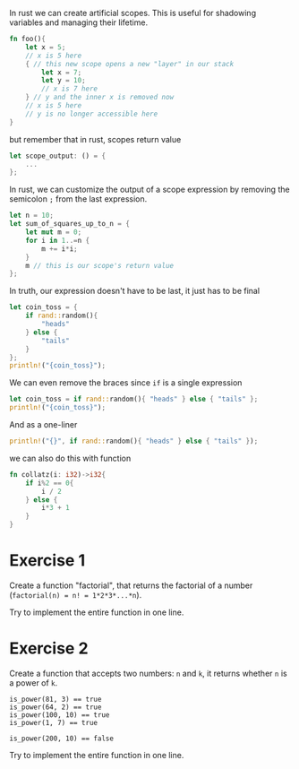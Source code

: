 In rust we can create artificial scopes. This is useful for shadowing variables and managing their lifetime.
```rust
fn foo(){
    let x = 5;
    // x is 5 here
    { // this new scope opens a new "layer" in our stack
        let x = 7;
        let y = 10;
        // x is 7 here
    } // y and the inner x is removed now
    // x is 5 here
    // y is no longer accessible here
}
```

but remember that in rust, scopes return value
```rust
let scope_output: () = {
    ...
};
```

In rust, we can customize the output of a scope expression by removing the semicolon `;` from the last expression.

```rust
let n = 10;
let sum_of_squares_up_to_n = {
    let mut m = 0;
    for i in 1..=n {
        m += i*i;
    }
    m // this is our scope's return value
};
```

In truth, our expression doesn't have to be last, it just has to be final

```rust
let coin_toss = {
    if rand::random(){
        "heads"
    } else {
        "tails"
    }
};
println!("{coin_toss}");
```

We can even remove the braces since `if` is a single expression

```rust
let coin_toss = if rand::random(){ "heads" } else { "tails" };
println!("{coin_toss}");
```

And as a one-liner

```rust
println!("{}", if rand::random(){ "heads" } else { "tails" });
```

we can also do this with function

```rust
fn collatz(i: i32)->i32{
    if i%2 == 0{
        i / 2
    } else {
        i*3 + 1
    }
}
```

# Exercise 1
Create a function "factorial", that returns the factorial of a number (`factorial(n) = n! = 1*2*3*...*n`).

Try to implement the entire function in one line.

# Exercise 2
Create a function that accepts two numbers: `n` and `k`, it returns whether `n` is a power of `k`.

```
is_power(81, 3) == true
is_power(64, 2) == true
is_power(100, 10) == true
is_power(1, 7) == true

is_power(200, 10) == false
```

Try to implement the entire function in one line.